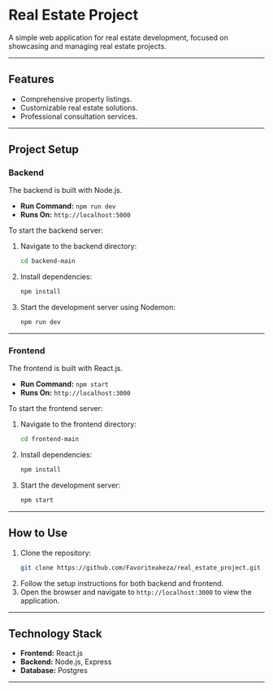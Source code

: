 # **Real Estate Project**

A simple web application for real estate development, focused on showcasing and managing real estate projects.

---

## **Features**
- Comprehensive property listings.
- Customizable real estate solutions.
- Professional consultation services.

---

## **Project Setup**

### **Backend**
The backend is built with Node.js.  
- **Run Command:** `npm run dev`  
- **Runs On:** `http://localhost:5000`  

To start the backend server:
1. Navigate to the backend directory:
   ```bash
   cd backend-main
   ```
2. Install dependencies:
   ```bash
   npm install
   ```
3. Start the development server using Nodemon:
   ```bash
   npm run dev
   ```

---

### **Frontend**
The frontend is built with React.js.  
- **Run Command:** `npm start`  
- **Runs On:** `http://localhost:3000`

To start the frontend server:
1. Navigate to the frontend directory:
   ```bash
   cd frontend-main
   ```
2. Install dependencies:
   ```bash
   npm install
   ```
3. Start the development server:
   ```bash
   npm start
   ```

---

## **How to Use**
1. Clone the repository:
   ```bash
   git clone https://github.com/Favoriteakeza/real_estate_project.git
   ```
2. Follow the setup instructions for both backend and frontend.
3. Open the browser and navigate to `http://localhost:3000` to view the application.

---

## **Technology Stack**
- **Frontend:** React.js
- **Backend:** Node.js, Express
- **Database:** Postgres

---
